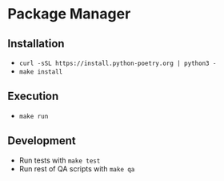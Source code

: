 # Package Manager

## Installation

* `curl -sSL https://install.python-poetry.org | python3 -` 
* `make install`

## Execution

* `make run`

## Development

* Run tests with `make test`
* Run rest of QA scripts with `make qa`

